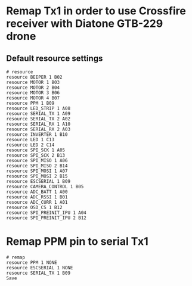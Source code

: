 # Remap Tx1 in order to use Crossfire receiver with Diatone GTB-229 drone

## Default resource settings

```
# resource
resource BEEPER 1 B02
resource MOTOR 1 B03
resource MOTOR 2 B04
resource MOTOR 3 B06
resource MOTOR 4 B07
resource PPM 1 B09
resource LED_STRIP 1 A08
resource SERIAL_TX 1 A09
resource SERIAL_TX 2 A02
resource SERIAL_RX 1 A10
resource SERIAL_RX 2 A03
resource INVERTER 1 B10
resource LED 1 C13
resource LED 2 C14
resource SPI_SCK 1 A05
resource SPI_SCK 2 B13
resource SPI_MISO 1 A06
resource SPI_MISO 2 B14
resource SPI_MOSI 1 A07
resource SPI_MOSI 2 B15
resource ESCSERIAL 1 B09
resource CAMERA_CONTROL 1 B05
resource ADC_BATT 1 A00
resource ADC_RSSI 1 B01
resource ADC_CURR 1 A01
resource OSD_CS 1 B12
resource SPI_PREINIT_IPU 1 A04
resource SPI_PREINIT_IPU 2 B12
```

# Remap PPM pin to serial Tx1

```
# remap
resource PPM 1 NONE
resource ESCSERIAL 1 NONE
resource SERIAL_TX 1 B09
Save
```